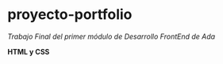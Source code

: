 # proyecto-portfolio

*Trabajo Final del primer módulo de Desarrollo FrontEnd de Ada*

**HTML y CSS**
